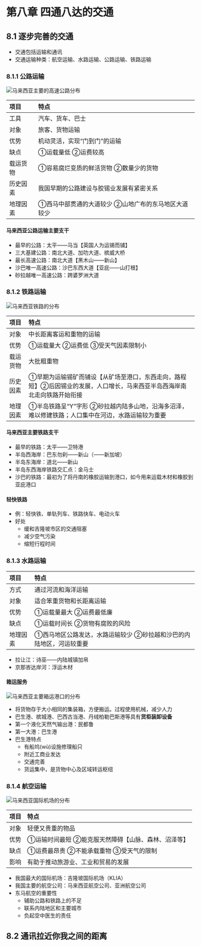 # 第八章 四通八达的交通

## 8.1 逐步完善的交通

- 交通包括运输和通讯
- 交通运输种类：航空运输、水路运输、公路运输、铁路运输

### 8.1.1 公路运输

![马来西亚主要的高速公路分布](https://i.ibb.co/TYqLQb3/image.png)

| 项目     | 特点                                                |
| :------- | :-------------------------------------------------- |
| 工具     | 汽车、货车、巴士                                    |
| 对象     | 旅客、货物运输                                      |
| 优势     | 机动灵活，实现“门到门”的运输                        |
| 缺点     | ①运载量低 ②运费较高                                 |
| 载运货物 | ①容易腐烂变质的鲜活货物 ②数量少的货物               |
| 历史因素 | 我国早期的公路建设与胶锡业发展有紧密关系            |
| 地理因素 | ①西马中部贯通的大道较少 ②山地广布的东马地区大道较少 |

#### 马来西亚公路运输主要支干

- 最早的公路：太平——马当【英国人为运锡而铺】
- 三大基建公路：南北大道、加叻大道、槟威大桥
- 最长高速公路：南北大道【黑木山——新山】
- 沙巴唯一高速公路：沙巴东西大道【亚庇——山打根】
- 砂拉越唯一高速公路：跨婆罗洲大道

### 8.1.2 铁路运输

![马来西亚铁路的分布](https://i.ibb.co/9sxpZfL/image.png)

| 项目     | 特点                                                         |
| :------- | :----------------------------------------------------------- |
| 对象     | 中长距离客运和重物的运输                                     |
| 优势     | ①运载量大 ②运费低 ③受天气因素限制小                          |
| 载运货物 | 大批粗重物                                                   |
| 历史因素 | ①早期为运输锡矿而铺设【从矿场至港口，东西走向，路程短】②后因锡业的发展，人口增长，马来西亚半岛西海岸南北走向铁路开始衔接 |
| 地理因素 | ①半岛铁路呈“Y”字形 ②砂拉越内陆多山地，沿海多沼泽，难以修建铁路；人口集中在河边，水路运输较为重要 |

#### 马来西亚主要铁路支干

- 最早的铁路：太平——卫特港
- 半岛西海岸：巴东勿刹——新山（——新加坡）
- 半岛东海岸：道北——新山
- 半岛东西海岸铁路交汇点：金马士
- 沙巴的铁路：最初为了将丹南的橡胶运输到港口，如今用来运载木材和橡胶到亚庇港口

#### 轻快铁路

- 例：轻快铁、单轨列车、铁路快车、电动火车
- 好处
  - 缓和吉隆坡市区的交通阻塞
  - 减少空气污染
  - 缩短行程时间

### 8.1.3 水路运输

| 项目     | 特点                                                         |
| :------- | :----------------------------------------------------------- |
| 方式     | 通过河流和海洋运输                                           |
| 对象     | 适合笨重货物和长距离运输                                     |
| 优势     | ①运载量最大 ②运费最低廉                                      |
| 缺点     | ①运载时间长 ②货物有腐败的风险                                |
| 地理因素 | ①西马地区公路发达，水路运输较少 ②砂拉越和沙巴的内陆地区，河运较重要 |

- 拉让江：诗巫——内陆城镇加帛
- 京那峇达岸河：浮运木材

#### 箱运服务

![马来西亚主要箱运港口的分布](https://i.ibb.co/qNbH2th/image.png)

- 将货物存于大小相同的集装箱，方便搬运。过程使用机械，减少人力
- 巴生港、槟城港、巴西古当港、丹绒柏勒巴斯港等具有**货柜装卸设备**
- 第一个液化天然气输出港：民都鲁
- 第一大港：巴生港
- 巴生港特点
  - 有船坞(wù)设施修理船只
  - 附近工商业发达
  - 交通完善
  - 货运集中，是货物中心及区域转运枢纽

### 8.1.4 航空运输

![马来西亚国际机场的分布](https://i.ibb.co/48bncr8/image.png)

| 项目 | 特点                                                |
| :--- | :-------------------------------------------------- |
| 对象 | 轻便又贵重的物品                                    |
| 优势 | ①运输时间最短 ②能克服天然障碍【山脉、森林、沼泽等】 |
| 缺点 | ①运费最昂贵 ②不能承载重物 ③受天气的限制             |
| 影响 | 有助于推动旅游业、工业和贸易的发展                  |

- 我国最大的国际机场：吉隆坡国际机场（KLIA）
- 我国主要的航空公司：马来西亚航空公司、亚洲航空公司
- 东马航空的重要性
  - 辅助公路和铁路上的不足
  - 联系内陆地区和主要城市
  - 负起空中医生的责任

## 8.2 通讯拉近你我之间的距离

